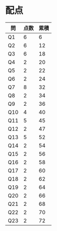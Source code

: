 # 配点

|問|点数|累積|
|--|--|--|
|Q1|6|6|
|Q2|6|12|
|Q3|6|18|
|Q4|2|20|
|Q5|2|22|
|Q6|2|24|
|Q7|8|32|
|Q8|2|34|
|Q9|2|36|
|Q10|4|40|
|Q11|5|45|
|Q12|2|47|
|Q13|5|52|
|Q14|2|54|
|Q15|2|56|
|Q16|2|58|
|Q17|2|60|
|Q18|2|62|
|Q19|2|64|
|Q20|2|66|
|Q21|2|68|
|Q22|2|70|
|Q23|2|72|
